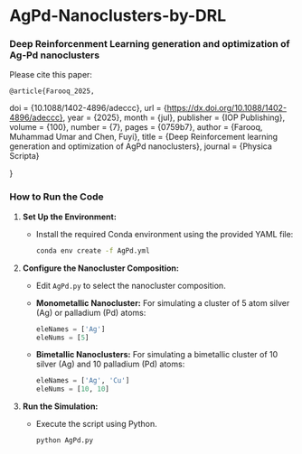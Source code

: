 # AgPd-Nanoclusters-by-DRL

### Deep Reinforcenment Learning generation and optimization of Ag-Pd nanoclusters 

Please cite this paper:

    @article{Farooq_2025,
doi = {10.1088/1402-4896/adeccc},
url = {https://dx.doi.org/10.1088/1402-4896/adeccc},
year = {2025},
month = {jul},
publisher = {IOP Publishing},
volume = {100},
number = {7},
pages = {0759b7},
author = {Farooq, Muhammad Umar and Chen, Fuyi},
title = {Deep Reinforcement learning generation and optimization of AgPd nanoclusters},
journal = {Physica Scripta}

}
### How to Run the Code

1. **Set Up the Environment:**
   - Install the required Conda environment using the provided YAML file:
     ```bash
     conda env create -f AgPd.yml
     ```

2. **Configure the Nanocluster Composition:**
   - Edit `AgPd.py` to select the nanocluster composition.

   - **Monometallic Nanocluster:** For simulating a cluster of 5 atom silver (Ag) or palladium (Pd) atoms:
     ```python
     eleNames = ['Ag']
     eleNums = [5]
     ```
   - **Bimetallic Nanoclusters:** For simulating a bimetallic cluster of 10 silver (Ag) and 10 palladium (Pd) atoms:
     ```python
     eleNames = ['Ag', 'Cu']
     eleNums = [10, 10]
     ```

3. **Run the Simulation:**
   - Execute the script using Python. 
     ```bash
     python AgPd.py  
     ```

